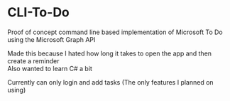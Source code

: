 # CLI-To-Do
Proof of concept command line based implementation of Microsoft To Do using the Microsoft Graph API

Made this because I hated how long it takes to open the app and then create a reminder  
Also wanted to learn C# a bit 

Currently can only login and add tasks (The only features I planned on using)
